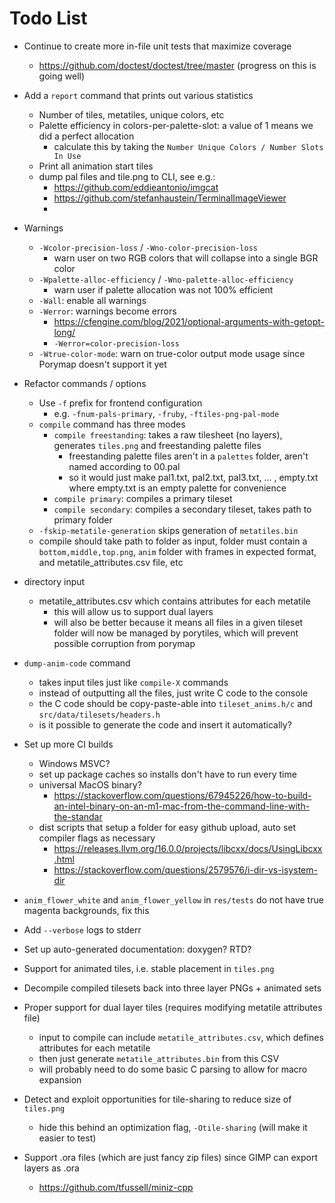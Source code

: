 # Todo List

+ Continue to create more in-file unit tests that maximize coverage
  + https://github.com/doctest/doctest/tree/master (progress on this is going well)

+ Add a `report` command that prints out various statistics
  + Number of tiles, metatiles, unique colors, etc
  + Palette efficiency in colors-per-palette-slot: a value of 1 means we did a perfect allocation
    + calculate this by taking the `Number Unique Colors / Number Slots In Use`
  + Print all animation start tiles
  + dump pal files and tile.png to CLI, see e.g.:
    + https://github.com/eddieantonio/imgcat
    + https://github.com/stefanhaustein/TerminalImageViewer
    + 

+ Warnings
  + `-Wcolor-precision-loss` / `-Wno-color-precision-loss`
    + warn user on two RGB colors that will collapse into a single BGR color
  + `-Wpalette-alloc-efficiency` / `-Wno-palette-alloc-efficiency`
    + warn user if palette allocation was not 100% efficient
  + `-Wall`: enable all warnings
  + `-Werror`: warnings become errors
    + https://cfengine.com/blog/2021/optional-arguments-with-getopt-long/
    + `-Werror=color-precision-loss`
  + `-Wtrue-color-mode`: warn on true-color output mode usage since Porymap doesn't support it yet

+ Refactor commands / options
  + Use `-f` prefix for frontend configuration
    + e.g. `-fnum-pals-primary`, `-fruby`, `-ftiles-png-pal-mode`
  + `compile` command has three modes
    + `compile freestanding`: takes a raw tilesheet (no layers), generates `tiles.png` and freestanding palette files
      + freestanding palette files aren't in a `palettes` folder, aren't named according to 00.pal
      + so it would just make pal1.txt, pal2.txt, pal3.txt, ... , empty.txt where empty.txt is an empty palette for convenience
    + `compile primary`: compiles a primary tileset
    + `compile secondary`: compiles a secondary tileset, takes path to primary folder
  + `-fskip-metatile-generation` skips generation of `metatiles.bin`
  + compile should take path to folder as input, folder must contain a `bottom,middle,top.png`, `anim` folder with
    frames in expected format, and metatile_attributes.csv file, etc

+ directory input
  + metatile_attributes.csv which contains attributes for each metatile
    + this will allow us to support dual layers
    + will also be better because it means all files in a given tileset folder will now be managed by porytiles,
      which will prevent possible corruption from porymap

+ `dump-anim-code` command
  + takes input tiles just like `compile-X` commands
  + instead of outputting all the files, just write C code to the console
  + the C code should be copy-paste-able into `tileset_anims.h/c` and `src/data/tilesets/headers.h`
  + is it possible to generate the code and insert it automatically?

+ Set up more CI builds
  + Windows MSVC?
  + set up package caches so installs don't have to run every time
  + universal MacOS binary?
    + https://stackoverflow.com/questions/67945226/how-to-build-an-intel-binary-on-an-m1-mac-from-the-command-line-with-the-standar
  + dist scripts that setup a folder for easy github upload, auto set compiler flags as necessary
    + https://releases.llvm.org/16.0.0/projects/libcxx/docs/UsingLibcxx.html
    + https://stackoverflow.com/questions/2579576/i-dir-vs-isystem-dir

+ `anim_flower_white` and `anim_flower_yellow` in `res/tests` do not have true magenta backgrounds, fix this

+ Add `--verbose` logs to stderr

+ Set up auto-generated documentation: doxygen? RTD?

+ Support for animated tiles, i.e. stable placement in `tiles.png`

+ Decompile compiled tilesets back into three layer PNGs + animated sets

+ Proper support for dual layer tiles (requires modifying metatile attributes file)
  + input to compile can include `metatile_attributes.csv`, which defines attributes for each metatile
  + then just generate `metatile_attributes.bin` from this CSV
  + will probably need to do some basic C parsing to allow for macro expansion

+ Detect and exploit opportunities for tile-sharing to reduce size of `tiles.png`
  + hide this behind an optimization flag, `-Otile-sharing` (will make it easier to test)

+ Support .ora files (which are just fancy zip files) since GIMP can export layers as .ora
  + https://github.com/tfussell/miniz-cpp
